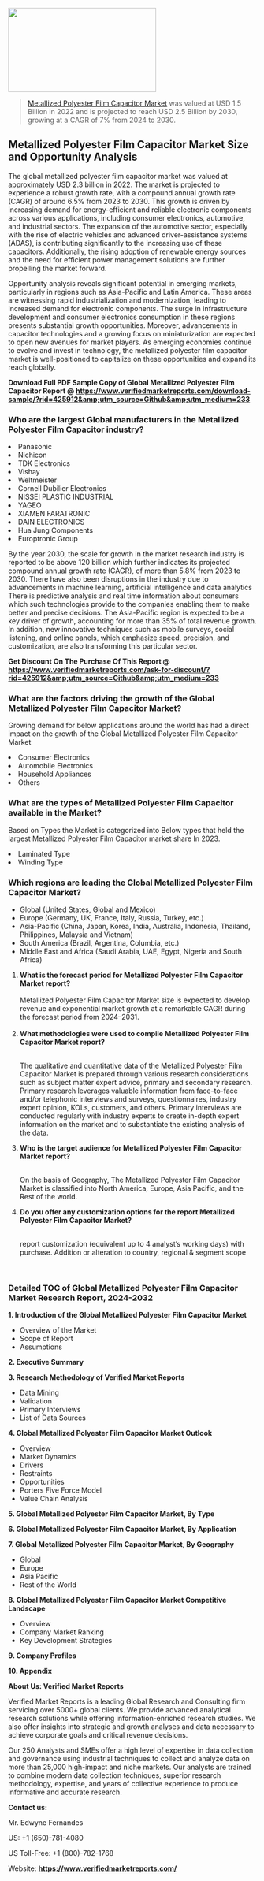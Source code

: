 <img src="https://ffe5etoiles.com/wp-content/uploads/2024/12/MST1-300x171.png" alt="" width="300" height="171" class="alignnone size-medium wp-image-20088" /><blockquote><p><p><a href="https://www.verifiedmarketreports.com/download-sample/?rid=425912&utm_source=Github&utm_medium=233" target="_blank">Metallized Polyester Film Capacitor Market</a> was valued at USD 1.5 Billion in 2022 and is projected to reach USD 2.5 Billion by 2030, growing at a CAGR of 7% from 2024 to 2030.</p></blockquote><p><h2>Metallized Polyester Film Capacitor Market Size and Opportunity Analysis</h2><p>The global metallized polyester film capacitor market was valued at approximately USD 2.3 billion in 2022. The market is projected to experience a robust growth rate, with a compound annual growth rate (CAGR) of around 6.5% from 2023 to 2030. This growth is driven by increasing demand for energy-efficient and reliable electronic components across various applications, including consumer electronics, automotive, and industrial sectors. The expansion of the automotive sector, especially with the rise of electric vehicles and advanced driver-assistance systems (ADAS), is contributing significantly to the increasing use of these capacitors. Additionally, the rising adoption of renewable energy sources and the need for efficient power management solutions are further propelling the market forward.</p><p>Opportunity analysis reveals significant potential in emerging markets, particularly in regions such as Asia-Pacific and Latin America. These areas are witnessing rapid industrialization and modernization, leading to increased demand for electronic components. The surge in infrastructure development and consumer electronics consumption in these regions presents substantial growth opportunities. Moreover, advancements in capacitor technologies and a growing focus on miniaturization are expected to open new avenues for market players. As emerging economies continue to evolve and invest in technology, the metallized polyester film capacitor market is well-positioned to capitalize on these opportunities and expand its reach globally.</p></p><p class=""><strong>Download Full PDF Sample Copy of Global Metallized Polyester Film Capacitor Report @ <a href="https://www.verifiedmarketreports.com/download-sample/?rid=425912&amp;utm_source=Github&amp;utm_medium=233" target="_blank">https://www.verifiedmarketreports.com/download-sample/?rid=425912&amp;utm_source=Github&amp;utm_medium=233</a></strong></p><h3 id="" class="">Who are the largest Global manufacturers in the Metallized Polyester Film Capacitor industry?</h3><p><li>Panasonic</li><li> Nichicon</li><li> TDK Electronics</li><li> Vishay</li><li> Weltmeister</li><li> Cornell Dubilier Electronics</li><li> NISSEI PLASTIC INDUSTRIAL</li><li> YAGEO</li><li> XIAMEN FARATRONIC</li><li> DAIN ELECTRONICS</li><li> Hua Jung Components</li><li> Europtronic Group</li></p><div class=""><div class="" dir="" data-message-author-role="" data-message-id="" data-message-model-slug=""><div class=""><div class=""><div class=""><div class="" dir="" data-message-author-role="" data-message-id="" data-message-model-slug=""><div class=""><div class=""><p>By the year 2030, the scale for growth in the market research industry is reported to be above 120 billion which further indicates its projected compound annual growth rate (CAGR), of more than 5.8% from 2023 to 2030. There have also been disruptions in the industry due to advancements in machine learning, artificial intelligence and data analytics There is predictive analysis and real time information about consumers which such technologies provide to the companies enabling them to make better and precise decisions. The Asia-Pacific region is expected to be a key driver of growth, accounting for more than 35% of total revenue growth. In addition, new innovative techniques such as mobile surveys, social listening, and online panels, which emphasize speed, precision, and customization, are also transforming this particular sector.</p><p><strong>Get Discount On The Purchase Of This Report @&nbsp; <a href="https://www.verifiedmarketreports.com/ask-for-discount/?rid=425912&amp;utm_source=Github&amp;utm_medium=233" target="_blank">https://www.verifiedmarketreports.com/ask-for-discount/?rid=425912&amp;utm_source=Github&amp;utm_medium=233</a></strong></p></div></div></div></div></div></div></div></div><h3 id="" class="">What are the factors driving the growth of the Global Metallized Polyester Film Capacitor Market?</h3><p id="" class="">Growing demand for below applications around the world has had a direct impact on the growth of the Global Metallized Polyester Film Capacitor Market</p><p id="" class=""><li>Consumer Electronics</li><li> Automobile Electronics</li><li> Household Appliances</li><li> Others</li></p><h3 id="" class="">What are the types of Metallized Polyester Film Capacitor available in the Market?</h3><p id="" class="">Based on Types the Market is categorized into Below types that held the largest Metallized Polyester Film Capacitor market share In 2023.</p><p id="" class=""><li>Laminated Type</li><li> Winding Type</li></p><h3 id="" class="">Which regions are leading the Global Metallized Polyester Film Capacitor Market?</h3><ul><li>Global (United States, Global and Mexico)</li><li>Europe (Germany, UK, France, Italy, Russia, Turkey, etc.)</li><li>Asia-Pacific (China, Japan, Korea, India, Australia, Indonesia, Thailand, Philippines, Malaysia and Vietnam)</li><li>South America (Brazil, Argentina, Columbia, etc.)</li><li>Middle East and Africa (Saudi Arabia, UAE, Egypt, Nigeria and South Africa)</li></ul><p><ol><li><strong>What is the forecast period for Metallized Polyester Film Capacitor Market report?<br /></strong><br /><span data-sheets-root="1" data-sheets-value="{&quot;1&quot;:2,&quot;2&quot;:&quot;XXXX size is expected to develop revenue and exponential market growth at a remarkable CAGR during the forecast period from 2024&ndash;2030.&quot;}" data-sheets-userformat="{&quot;2&quot;:12674,&quot;4&quot;:{&quot;1&quot;:2,&quot;2&quot;:16776960},&quot;10&quot;:2,&quot;11&quot;:0,&quot;15&quot;:&quot;Arial&quot;,&quot;16&quot;:12}">Metallized Polyester Film Capacitor Market size is expected to develop revenue and exponential market growth at a remarkable CAGR during the forecast period from 2024&ndash;2031.</span><br /><br /></li><li><strong>What methodologies were used to compile Metallized Polyester Film Capacitor Market report?<br /><br /></strong><p>The qualitative and quantitative data of the&nbsp;Metallized Polyester Film Capacitor Market is prepared through various research considerations such as subject matter expert advice, primary and secondary research. Primary research leverages valuable information from face-to-face and/or telephonic interviews and surveys, questionnaires, industry expert opinion, KOLs, customers, and others. Primary interviews are conducted regularly with industry experts to create in-depth expert information on the market and to substantiate the existing analysis of the data.&nbsp;</p></li><li><strong>Who is the target audience for Metallized Polyester Film Capacitor Market report?<br /><br /></strong><p>On the basis of Geography, The&nbsp;Metallized Polyester Film Capacitor Market is classified into North America, Europe, Asia Pacific, and the Rest of the world.</p></li><li><strong>Do you offer any customization options for the report Metallized Polyester Film Capacitor Market?<br /><br /></strong><p>report customization (equivalent up to 4 analyst&rsquo;s working days) with purchase. Addition or alteration to country, regional &amp; segment scope</p><p>&nbsp;</p></li></ol></p><h3 id="" class="">Detailed TOC of Global Metallized Polyester Film Capacitor Market Research Report, 2024-2032</h3><p id="" class=""><strong>1. Introduction of the Global Metallized Polyester Film Capacitor Market</strong></p><ul><li>Overview of the Market</li><li>Scope of Report</li><li>Assumptions</li></ul><p id="" class=""><strong>2. Executive Summary</strong></p><p id="" class=""><strong>3. Research Methodology of&nbsp;Verified Market Reports</strong></p><ul><li>Data Mining</li><li>Validation</li><li>Primary Interviews</li><li>List of Data Sources</li></ul><p id="" class=""><strong>4. Global Metallized Polyester Film Capacitor Market Outlook</strong></p><ul><li>Overview</li><li>Market Dynamics</li><li>Drivers</li><li>Restraints</li><li>Opportunities</li><li>Porters Five Force Model</li><li>Value Chain Analysis</li></ul><p id="" class=""><strong>5. Global Metallized Polyester Film Capacitor Market, By&nbsp;Type</strong></p><p id="" class=""><strong>6. Global Metallized Polyester Film Capacitor Market, By Application</strong></p><p id="" class=""><strong>7. Global Metallized Polyester Film Capacitor Market, By Geography</strong></p><ul><li>Global</li><li>Europe</li><li>Asia Pacific</li><li>Rest of the World</li></ul><p id="" class=""><strong>8. Global Metallized Polyester Film Capacitor Market Competitive Landscape</strong></p><ul><li>Overview</li><li>Company Market Ranking</li><li>Key Development Strategies</li></ul><p id="" class=""><strong>9. Company Profiles</strong></p><p id="" class=""><strong>10. Appendix</strong></p><p id="" class=""><strong>About Us: Verified Market Reports</strong></p><p id="" class="">Verified Market Reports is a leading Global Research and Consulting firm servicing over 5000+ global clients. We provide advanced analytical research solutions while offering information-enriched research studies. We also offer insights into strategic and growth analyses and data necessary to achieve corporate goals and critical revenue decisions.</p><p id="" class="">Our 250 Analysts and SMEs offer a high level of expertise in data collection and governance using industrial techniques to collect and analyze data on more than 25,000 high-impact and niche markets. Our analysts are trained to combine modern data collection techniques, superior research methodology, expertise, and years of collective experience to produce informative and accurate research.</p><p id="" class=""><strong>Contact us:</strong></p><p id="" class="">Mr. Edwyne Fernandes</p><p id="" class="">US: +1 (650)-781-4080</p><p id="" class="">US Toll-Free: +1 (800)-782-1768</p><p id="" class="">Website: <a target="" data-test-app-aware-link=""><strong>https://www.verifiedmarketreports.com/</strong></a></p>

